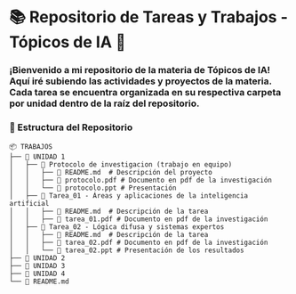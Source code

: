 # 📚 Repositorio de Tareas y Trabajos - Tópicos de IA 🤖

### ¡Bienvenido a mi repositorio de la materia de Tópicos de IA! Aquí iré subiendo las actividades y proyectos de la materia. Cada tarea se encuentra organizada en su respectiva carpeta por unidad dentro de la raíz del repositorio.

### 📂 Estructura del Repositorio
```
📦 TRABAJOS
├── 📁 UNIDAD 1
│   ├── 📁 Protocolo de investigacion (trabajo en equipo)
│   │   ├── 📄 README.md  # Descripción del proyecto
│   │   ├── 📄 protocolo.pdf # Documento en pdf de la investigación
│   │   └── 📄 protocolo.ppt # Presentación
│   ├── 📁 Tarea_01 - Áreas y aplicaciones de la inteligencia artificial
│   │   ├── 📄 README.md  # Descripción de la tarea
│   │   ├── 📄 tarea_01.pdf # Documento en pdf de la investigación
│   ├── 📁 Tarea_02 - Lógica difusa y sistemas expertos
│   │   ├── 📄 README.md  # Descripción de la tarea
│   │   ├── 📄 tarea_02.pdf # Documento en pdf de la investigación
│   │   └── 📄 tarea_02.ppt # Presentación de los resultados
├── 📁 UNIDAD 2
├── 📁 UNIDAD 3
├── 📁 UNIDAD 4
└── 📄 README.md
```
